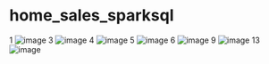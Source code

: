 # home_sales_sparksql
1
![image](https://github.com/zhou0366/home_sales_sparksql/assets/22827830/d137e6ee-c509-4051-9a82-fff8248f68de)
3
![image](https://github.com/zhou0366/home_sales_sparksql/assets/22827830/aec2d312-2007-4c72-8c81-1b1251f22437)
4
![image](https://github.com/zhou0366/home_sales_sparksql/assets/22827830/d05eff46-411e-4362-830b-72a7c59cd7a8)
5
![image](https://github.com/zhou0366/home_sales_sparksql/assets/22827830/50df3b51-4cc1-4931-a197-1f1709003afa)
6
![image](https://github.com/zhou0366/home_sales_sparksql/assets/22827830/6bc22ae3-7d68-4b52-b033-27f49e84d3d1)
9
![image](https://github.com/zhou0366/home_sales_sparksql/assets/22827830/f93daea7-1851-4a7d-88f0-836d51be2b70)
13
![image](https://github.com/zhou0366/home_sales_sparksql/assets/22827830/4de196e7-6d3d-4d1f-b53f-9db2cf84c459)
